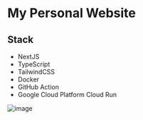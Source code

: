 # My Personal Website

## Stack
- NextJS 
- TypeScript
- TailwindCSS
- Docker 
- GitHub Action 
- Google Cloud Platform Cloud Run

![image](https://user-images.githubusercontent.com/46919822/120914753-c2e2b000-c6d2-11eb-82eb-e724be60f09f.png)

